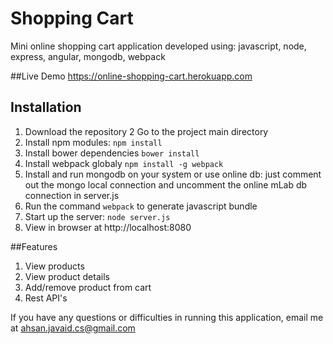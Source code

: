 # Shopping Cart

Mini online shopping cart application developed using: javascript, node, express, angular, mongodb, webpack

##Live Demo
https://online-shopping-cart.herokuapp.com


## Installation
1. Download the repository
2  Go to the project main directory
3. Install npm modules: `npm install`
4. Install bower dependencies `bower install`
5. Install webpack globaly `npm install -g webpack`
6. Install and run mongodb on your system or use online db: just comment out the mongo local connection and uncomment the online mLab db connection in server.js
7. Run the command `webpack` to generate javascript bundle
8. Start up the server: `node server.js`
9. View in browser at http://localhost:8080


##Features
1. View products
2. View product details
3. Add/remove product from cart
4. Rest API's


If you have any questions or difficulties in running this application, email me at ahsan.javaid.cs@gmail.com

